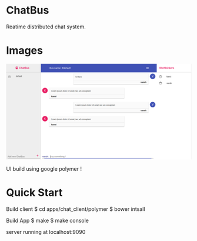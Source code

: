 # ChatBus
Reatime distributed chat system.


# Images
![ChatBus](https://github.com/ErlToys/chatBus/blob/feat-chatbus-client/images/chatbus1.png)


UI build using google polymer !


# Quick Start

Build client
    $ cd apps/chat_client/polymer
    $ bower intsall

Build App
    $ make
    $ make console


server running at localhost:9090

